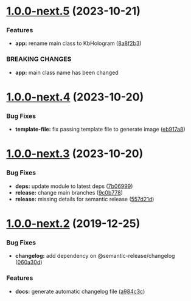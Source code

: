 # [1.0.0-next.5](https://github.com/Kibibit/kb-hologram/compare/v1.0.0-next.4...v1.0.0-next.5) (2023-10-21)


### Features

* **app:** rename main class to KbHologram ([8a8f2b3](https://github.com/Kibibit/kb-hologram/commit/8a8f2b345f784af6796c266d02e2dbf3d246faef))


### BREAKING CHANGES

* **app:** main class name has been changed

# [1.0.0-next.4](https://github.com/Kibibit/kb-hologram/compare/v1.0.0-next.3...v1.0.0-next.4) (2023-10-20)


### Bug Fixes

* **template-file:** fix passing template file to generate image ([eb917a8](https://github.com/Kibibit/kb-hologram/commit/eb917a8ea938d93267f0781ebe41a96e1245e241))

# [1.0.0-next.3](https://github.com/Kibibit/kb-hologram/compare/v1.0.0-next.2...v1.0.0-next.3) (2023-10-20)


### Bug Fixes

* **deps:** update module to latest deps ([7b06999](https://github.com/Kibibit/kb-hologram/commit/7b069990000ee6cac51d389ec53e20b94482bb7a))
* **release:** change main branches ([9c0b778](https://github.com/Kibibit/kb-hologram/commit/9c0b778cd956836eea50a79705f0f75c54bce2c1))
* **release:** missing details for semantic release ([557d21d](https://github.com/Kibibit/kb-hologram/commit/557d21d8d092123e58b940aa3383478fb8372948))

# [1.0.0-next.2](https://github.com/Kibibit/kb-hologram/compare/v1.0.0-next.1...v1.0.0-next.2) (2019-12-25)


### Bug Fixes

* **changelog:** add dependency on @semantic-release/changelog ([060a30d](https://github.com/Kibibit/kb-hologram/commit/060a30dff8f23ad8c58fa23f83e1ec1ea2485d3a))


### Features

* **docs:** generate automatic changelog file ([a984c3c](https://github.com/Kibibit/kb-hologram/commit/a984c3c1812407d867992f72f2cc2241e8826d45))
